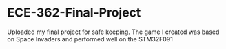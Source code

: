 # ECE-362-Final-Project
Uploaded my final project for safe keeping. The game I created was based on Space Invaders and performed well on the STM32F091
